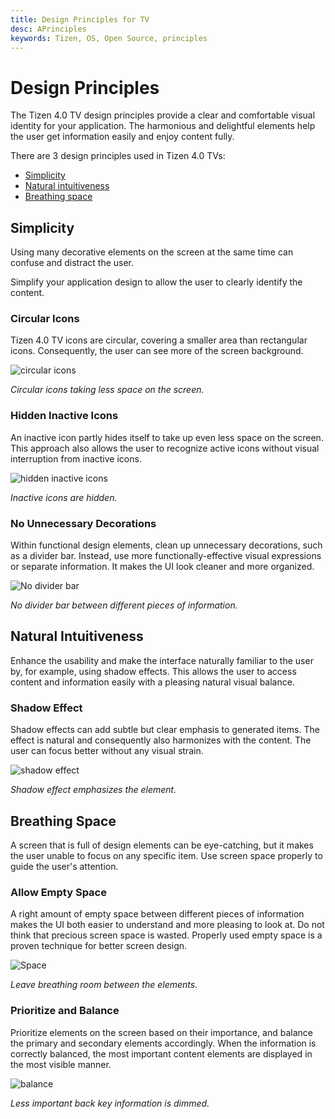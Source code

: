 ```yaml
---
title: Design Principles for TV
desc: APrinciples 
keywords: Tizen, OS, Open Source, principles
---
```


# Design Principles

The Tizen 4.0 TV design principles provide a clear and comfortable
visual identity for your application. The harmonious and delightful
elements help the user get information easily and enjoy content fully.

There are 3 design principles used in Tizen 4.0 TVs:

-   [Simplicity](#simplicity)
-   [Natural intuitiveness](#natural-intuitiveness)
-   [Breathing space](#breathing-space)

## Simplicity

Using many decorative elements on the screen at the same time can confuse and distract the user.

Simplify your application design to allow the user to clearly identify the content.

### Circular Icons

Tizen 4.0 TV icons are circular, covering a smaller area than
rectangular icons. Consequently, the user can see more of the screen
background.

![circular icons](media/dp_01_sim_circle_re-850x478.png)

*Circular icons taking less space on the screen.*


### Hidden Inactive Icons

An inactive icon partly hides itself to take up even less space on the screen. This approach also allows the user to recognize active icons without visual interruption from inactive icons.

![hidden inactive icons](media/dp_02_sim_hide.png)

*Inactive icons are hidden.*


### No Unnecessary Decorations

Within functional design elements, clean up unnecessary decorations, such as a divider bar. Instead, use more functionally-effective visual expressions or separate information. It makes the UI look cleaner and more organized.

![No divider bar](media/dp_03_sim_clean-850x478.png)

*No divider bar between different pieces of information.*

## Natural Intuitiveness

Enhance the usability and make the interface naturally familiar to the user by, for example, using shadow effects. This allows the user to access content and information easily with a pleasing natural visual balance.

### Shadow Effect

Shadow effects can add subtle but clear emphasis to generated items. The effect is natural and consequently also harmonizes with the content. The user can focus better without any visual strain.

![shadow effect](media/dp_04_nat_shadow_re-850x478.png)

*Shadow effect emphasizes the element.*

## Breathing Space

A screen that is full of design elements can be eye-catching, but it makes the user unable to focus on any specific item. Use screen space properly to guide the user's attention.


### Allow Empty Space

A right amount of empty space between different pieces of information makes the UI both easier to understand and more pleasing to look at. Do not think that precious screen space is wasted. Properly used empty space is a proven technique for better screen design.


![Space](media/dp_05_bre_space_re-850x478.png)

*Leave breathing room between the elements.*


### Prioritize and Balance

Prioritize elements on the screen based on their importance, and balance the primary and secondary elements accordingly. When the information is correctly balanced, the most important content elements are displayed in the most visible manner.

![balance](media/dp_06_bre_balance_re-850x106.png)

*Less important back key information is dimmed.*


